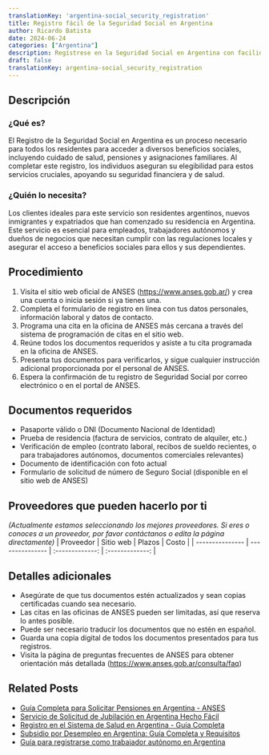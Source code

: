 ```yaml
---
translationKey: 'argentina-social_security_registration'
title: Registro fácil de la Seguridad Social en Argentina
author: Ricardo Batista
date: 2024-06-24
categories: ["Argentina"]
description: Regístrese en la Seguridad Social en Argentina con facilidad. Conozca los pasos, documentos necesarios y consejos para un proceso fluido.
draft: false
translationKey: argentina-social_security_registration
---
```


## Descripción
### ¿Qué es?
El Registro de la Seguridad Social en Argentina es un proceso necesario para todos los residentes para acceder a diversos beneficios sociales, incluyendo cuidado de salud, pensiones y asignaciones familiares. Al completar este registro, los individuos aseguran su elegibilidad para estos servicios cruciales, apoyando su seguridad financiera y de salud.

### ¿Quién lo necesita?
Los clientes ideales para este servicio son residentes argentinos, nuevos inmigrantes y expatriados que han comenzado su residencia en Argentina. Este servicio es esencial para empleados, trabajadores autónomos y dueños de negocios que necesitan cumplir con las regulaciones locales y asegurar el acceso a beneficios sociales para ellos y sus dependientes.

## Procedimiento

1. Visita el sitio web oficial de ANSES (https://www.anses.gob.ar/) y crea una cuenta o inicia sesión si ya tienes una.
2. Completa el formulario de registro en línea con tus datos personales, información laboral y datos de contacto.
3. Programa una cita en la oficina de ANSES más cercana a través del sistema de programación de citas en el sitio web.
4. Reúne todos los documentos requeridos y asiste a tu cita programada en la oficina de ANSES.
5. Presenta tus documentos para verificarlos, y sigue cualquier instrucción adicional proporcionada por el personal de ANSES.
6. Espera la confirmación de tu registro de Seguridad Social por correo electrónico o en el portal de ANSES.

## Documentos requeridos

- Pasaporte válido o DNI (Documento Nacional de Identidad)
- Prueba de residencia (factura de servicios, contrato de alquiler, etc.)
- Verificación de empleo (contrato laboral, recibos de sueldo recientes, o para trabajadores autónomos, documentos comerciales relevantes)
- Documento de identificación con foto actual
- Formulario de solicitud de número de Seguro Social (disponible en el sitio web de ANSES)

## Proveedores que pueden hacerlo por ti
_(Actualmente estamos seleccionando los mejores proveedores. Si eres o conoces a un proveedor, por favor contáctanos o edita la página directamente)_
| Proveedor        |     Sitio web     |     Plazos    |       Costo      |
| --------------- | --------------- |  :-------------: | :-------------: |

## Detalles adicionales

- Asegúrate de que tus documentos estén actualizados y sean copias certificadas cuando sea necesario.
- Las citas en las oficinas de ANSES pueden ser limitadas, así que reserva lo antes posible.
- Puede ser necesario traducir los documentos que no estén en español.
- Guarda una copia digital de todos los documentos presentados para tus registros.
- Visita la página de preguntas frecuentes de ANSES para obtener orientación más detallada (https://www.anses.gob.ar/consulta/faq)
## Related Posts

- [Guía Completa para Solicitar Pensiones en Argentina - ANSES](https://tramitit.com/es/guides/argentina/solicitud_de_pensi%C3%B3n/)
- [Servicio de Solicitud de Jubilación en Argentina Hecho Fácil](https://tramitit.com/es/guides/argentina/solicitud_de_jubilaci%C3%B3n/)
- [Registro en el Sistema de Salud en Argentina - Guía Completa](https://tramitit.com/es/guides/argentina/inscripci%C3%B3n_al_sistema_de_salud/)
- [Subsidio por Desempleo en Argentina: Guía Completa y Requisitos](https://tramitit.com/es/guides/argentina/solicitud_de_subsidio_de_desempleo/)
- [Guía para registrarse como trabajador autónomo en Argentina](https://tramitit.com/es/guides/argentina/inscripci%C3%B3n_al_r%C3%A9gimen_de_aut%C3%B3nomos/)